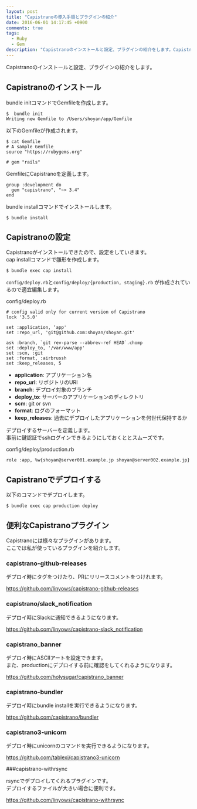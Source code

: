 ```yaml
---
layout: post
title: "Capistranoの導入手順とプラグインの紹介"
date: 2016-06-01 14:17:45 +0900
comments: true
tags: 
  - Ruby 
  - Gem
description: "Capistranoのインストールと設定、プラグインの紹介をします。Capistranoには様々なプラグインがあります。ここでは私が使っているプラグインを紹介します。"
---
```


Capistranoのインストールと設定、プラグインの紹介をします。

## Capistranoのインストール

bundle initコマンドでGemfileを作成します。


```
$  bundle init
Writing new Gemfile to /Users/shoyan/app/Gemfile

```

以下のGemfileが作成されます。


```
$ cat Gemfile
# A sample Gemfile
source "https://rubygems.org"

# gem "rails"

```

GemfileにCapistranoを定義します。


```
group :development do
  gem "capistrano", "~> 3.4"
end

```

bundle installコマンドでインストールします。


```
$ bundle install

```

## Capistranoの設定

Capistranoがインストールできたので、設定をしていきます。  
cap installコマンドで雛形を作成します。


```
$ bundle exec cap install

```

`config/deploy.rb`と`config/deploy/{production, staging}.rb` が作成されているので適宜編集します。

config/deploy.rb


```
# config valid only for current version of Capistrano
lock '3.5.0'

set :application, ‘app'
set :repo_url, 'git@github.com:shoyan/shoyan.git'

ask :branch, `git rev-parse --abbrev-ref HEAD`.chomp
set :deploy_to, '/var/www/app'
set :scm, :git
set :format, :airbrussh
set :keep_releases, 5

```

- **application**:  アプリケーション名
- **repo_url**: リポジトリのURI
- **branch**: デプロイ対象のブランチ
- **deploy_to**: サーバーのアプリケーションのディレクトリ
- **scm**: git or svn
- **format**: ログのフォーマット
- **keep_releases**: 過去にデプロイしたアプリケーションを何世代保持するか


デプロイするサーバーを定義します。  
事前に鍵認証でsshログインできるようにしておくととスムーズです。

config/deploy/production.rb

```
role :app, %w{shoyan@server001.example.jp shoyan@server002.example.jp}

```

## Capistranoでデプロイする

以下のコマンドでデプロイします。


```
$ bundle exec cap production deploy

```

## 便利なCapistranoプラグイン

Capistranoには様々なプラグインがあります。  
ここでは私が使っているプラグインを紹介します。

### capistrano-github-releases

デプロイ時にタグをつけたり、PRにリリースコメントをつけれます。

https://github.com/linyows/capistrano-github-releases

### capistrano/slack_notification

デプロイ時にSlackに通知できるようになります。

https://github.com/linyows/capistrano-slack_notification

### capistrano_banner

デプロイ時にASCIIアートを設定できます。  
また、productionにデプロイする前に確認をしてくれるようになります。

https://github.com/holysugar/capistrano_banner

### capistrano-bundler

デプロイ時にbundle installを実行できるようになります。

https://github.com/capistrano/bundler

### capistrano3-unicorn

デプロイ時にunicornのコマンドを実行できるようになります。

https://github.com/tablexi/capistrano3-unicorn

###capistrano-withrsync

rsyncでデプロイしてくれるプラグインです。  
デプロイするファイルが大きい場合に便利です。

https://github.com/linyows/capistrano-withrsync

